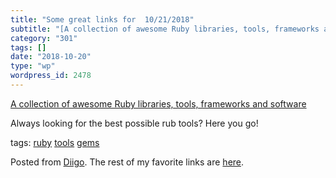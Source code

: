 ```yaml
---
title: "Some great links for  10/21/2018"
subtitle: "[A collection of awesome Ruby libraries, tools, frameworks and software](https://github.com/markets/..."
category: "301"
tags: []
date: "2018-10-20"
type: "wp"
wordpress_id: 2478
---
```

[A collection of awesome Ruby libraries, tools, frameworks and software](https://github.com/markets/awesome-ruby) 

Always looking for the best possible rub tools? Here you go!

 tags: [ruby](https://www.diigo.com/user/pitosalas/ruby) [tools](https://www.diigo.com/user/pitosalas/tools) [gems](https://www.diigo.com/user/pitosalas/gems)

Posted from [Diigo](https://www.diigo.com). The rest of my favorite links are [here](https://www.diigo.com/user/pitosalas).